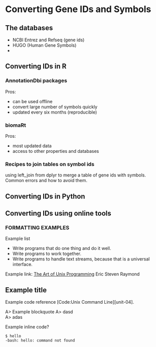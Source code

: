 # Converting Gene IDs and Symbols


[unit-05]: http://bioinformaticshandbook.com/book/unit-05.html




## The databases

* NCBI Entrez and Refseq (gene ids)
* HUGO (Human Gene Symbols)
* 

## Converting IDs in R

### AnnotationDbi packages

Pros:

* can be used offline
* convert large number of symbols quickly
* updated every six months (reproducible)

### biomaRt

Pros:

* most updated data
* access to other properties and databases


### Recipes to join tables on symbol ids

using left_join from dplyr to merge a table of gene ids with symbols. Common errors and how to avoid them.




## Converting IDs in Python



## Converting IDs using online tools




### FORMATTING EXAMPLES


Example list

* Write programs that do one thing and do it well.
* Write programs to work together. 
* Write programs to handle text streams, because that is a universal interface.

Example link: [The Art of Unix Programming][taop] Eric Steven Raymond



## Example title

Example code reference [Code:Unix Command Line][unit-04].

A> Example blockquote
A> dasd  
A> adas


Example inline code? 

    $ hello
    -bash: hello: command not found
    
[taop]: http://www.catb.org/esr/writings/taoup/html/index.html
